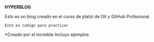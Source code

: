 **HYPERBLOG**

Esto es un blog creado en el curso de platzi de Git y GitHub Profesional

`Esto es codigo para practicar`

*Creado por el increible
Incluyo ejemplos